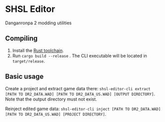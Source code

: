 # SHSL Editor
Danganronpa 2 modding utilities

## Compiling
1. Install the [Rust toolchain](https://rustup.rs/).
2. Run `cargo build --release` . The CLI executable will be located in `target/release`.

## Basic usage
Create a project and extract game data there: `shsl-editor-cli extract [PATH TO DR2_DATA.WAD] [PATH TO DR2_DATA_US.WAD] [OUTPUT DIRECTORY]`. Note that the output directory must not exist.

Reinject edited game data: `shsl-editor-cli inject [PATH TO DR2_DATA.WAD] [PATH TO DR2_DATA_US.WAD] [PROJECT DIRECTORY]`.
